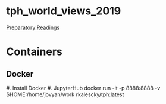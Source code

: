 # tph_world_views_2019

[Preparatory Readings](https://www.dropbox.com/sh/ru4dxh6rr6uqvfl/AADlPVWVEZ1BE4OcxPnZ0dpDa?dl=0)

# Containers

## Docker

#. Install Docker
#. JupyterHub docker run -it -p 8888:8888 -v $HOME:/home/jovyan/work rkalescky/tph:latest



